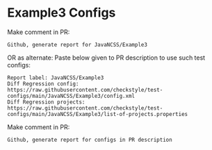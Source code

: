 # Example3 Configs
Make comment in PR:
```
Github, generate report for JavaNCSS/Example3
```
OR as alternate:
Paste below given to PR description to use such test configs:
```
Report label: JavaNCSS/Example3
Diff Regression config: https://raw.githubusercontent.com/checkstyle/test-configs/main/JavaNCSS/Example3/config.xml
Diff Regression projects: https://raw.githubusercontent.com/checkstyle/test-configs/main/JavaNCSS/Example3/list-of-projects.properties
```
Make comment in PR:
```
Github, generate report for configs in PR description
```
